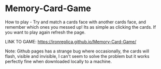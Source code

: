 # Memory-Card-Game
How to play - Try and match a cards face with another cards face, and remember which ones you messed up! Its as simple as clicking the cards. If you want to play again refresh the page.

LINK TO GAME: https://ironreplica.github.io/Memory-Card-Game/

Note: Github pages has a strange bug where occasionally, the cards will flash, visible and invisible, I can't seem to solve the problem but it works perfectly fine when downloaded locally to a machine.
